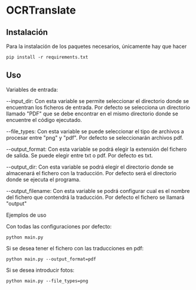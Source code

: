 # OCRTranslate

## Instalación

Para la instalación de los paquetes necesarios, únicamente hay que hacer 
````
pip install -r requirements.txt
````

## Uso

Variables de entrada:

--input_dir: Con esta variable se permite seleccionar el directorio donde se encuentran los ficheros de entrada. Por defecto se selecciona un directorio llamado "PDF" que se debe encontrar en el mismo directorio donde se encuentre el código ejecutado.

--file_types: Con esta variable se puede seleccionar el tipo de archivos a procesar entre "png" y "pdf". Por defecto se seleccionarán archivos pdf.

--output_format: Con esta variable se podrá elegir la extensión del fichero de salida. Se puede elegir entre txt o pdf. Por defecto es txt.

--output_dir: Con esta variable se podrá elegir el directorio donde se almacenará el fichero con la traducción. Por defecto será el directorio donde se ejecuta el programa.

--output_filename: Con esta variable se podrá configurar cual es el nombre del fichero que contendrá la traducción. Por defecto el fichero se llamará "output"

Ejemplos de uso 

Con todas las configuraciones por defecto:
````
python main.py
````

Si se desea tener el fichero con las traducciones en pdf:
````
python main.py --output_format=pdf
````

Si se desea introducir fotos:
````
python main.py --file_types=png